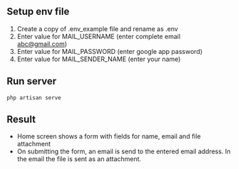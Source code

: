 ## Setup env file
1. Create a copy of .env_example file and rename as .env
2. Enter value for MAIL_USERNAME (enter complete email abc@gmail.com)
3. Enter value for MAIL_PASSWORD (enter google app password)
4. Enter value for MAIL_SENDER_NAME (enter your name)

## Run server
`php artisan serve`

## Result
* Home screen shows a form with fields for name, email and file attachment
* On submitting the form, an email is send to the entered email address. In the email the file is sent as an attachment.